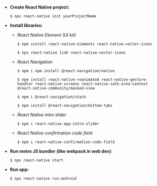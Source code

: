 - __Create React Native project:__

    ```
    $ npx react-native init yourProjectName
    ```

- __Install libraries:__

    - _React Native Element (UI kit)_
        
        ```
        $ npm install react-native-elements react-native-vector-icons

        $ npx react-native link react-native-vector-icons
        ```
    
    - _React Navigation_

        ```
        $ npm i npm install @react-navigation/native

        $ npm install react-native-reanimated react-native-gesture-handler react-native-screens react-native-safe-area-context @react-native-community/masked-view

        $ npm i @react-navigation/stack
        
        $ npm install @react-navigation/bottom-tabs

        ```
    
    - _React Native intro slider_

        ```
        $ npm i react-native-app-intro-slider
        ```
    
    - _React Native confirmation code field_

        ```
        $ npm i react-native-confirmation-code-field
        ```

- __Run metro JS bundler (like webpack in web dev)__:

    ```
    $ npx react-native start
    ```

- __Run app:__

    ```
    $ npx react-native run-android
    ```